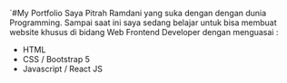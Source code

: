 `#My Portfolio
Saya Pitrah Ramdani yang suka dengan dengan dunia Programming. Sampai saat ini saya sedang belajar untuk bisa membuat website khusus di bidang Web Frontend Developer dengan menguasai : 
- HTML
- CSS / Bootstrap 5
- Javascript / React JS
